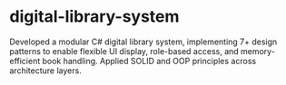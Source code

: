 # digital-library-system
Developed a modular C# digital library system, implementing 7+ design patterns to enable flexible UI display, role-based access, and memory-efficient book handling. Applied SOLID and OOP principles across architecture layers.
